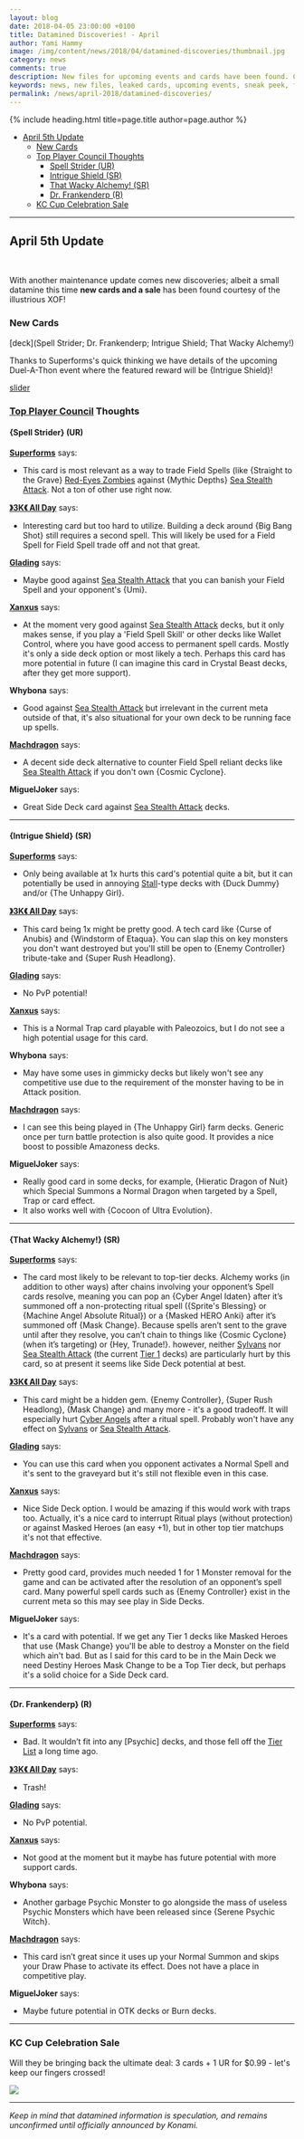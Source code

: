 ```yaml
---
layout: blog
date: 2018-04-05 23:00:00 +0100
title: Datamined Discoveries! - April
author: Yami Hammy
image: /img/content/news/2018/04/datamined-discoveries/thumbnail.jpg
category: news
comments: true
description: New files for upcoming events and cards have been found. Check here to get a sneak peek of what we can expect in future updates!
keywords: news, new files, leaked cards, upcoming events, sneak peek, future updates, datamine, leaks, duel-a-thon, tpc
permalink: /news/april-2018/datamined-discoveries/
---
```


{% include heading.html title=page.title author=page.author %}

- [April 5th Update](#50)
    - [New Cards](#51)
    - [Top Player Council Thoughts](#52)
        - [Spell Strider (UR)](#521)
        - [Intrigue Shield (SR)](#522)
        - [That Wacky Alchemy! (SR)](#523)
        - [Dr. Frankenderp (R)](#524)
    - [KC Cup Celebration Sale](#53)

---

<a name="50"></a>
## April 5th Update

<br>

With another maintenance update comes new discoveries; albeit a small datamine this time **new cards and a sale** has been found courtesy of the illustrious XOF! 

<a name="51"></a>
### New Cards

[deck](Spell Strider; Dr. Frankenderp; Intrigue Shield; That Wacky Alchemy!)

Thanks to Superforms's quick thinking we have details of the upcoming Duel-A-Thon event where the featured reward will be {Intrigue Shield}!

[slider](/img/content/news/2018/04/datamined-discoveries/slider-05-duel-a-thon.jpg)

<a name="52"></a>
### [Top Player Council](/top-player-council/) Thoughts

<a name="521"></a>
#### {Spell Strider} (UR)

**[Superforms](/authors/superforms/)** says:
- This card is most relevant as a way to trade Field Spells (like {Straight to the Grave} [Red-Eyes Zombies](/tier-list/deck-types/red-eyes-zombies/) against {Mythic Depths} [Sea Stealth Attack](/tier-list/deck-types/sea-stealth-attack/). Not a ton of other use right now.

**[》3K《 All Day](/authors/3KAllDay/)** says:
- Interesting card but too hard to utilize. Building a deck around {Big Bang Shot} still requires a second spell. This will likely be used for a Field Spell for Field Spell trade off and not that great.

**[Glading](/authors/Glading/)** says:
- Maybe good against [Sea Stealth Attack](/tier-list/deck-types/sea-stealth-attack/) that you can banish your Field Spell and your opponent's {Umi}.

**[Xanxus](/authors/Xanxus/)** says:
- At the moment very good against [Sea Stealth Attack](/tier-list/deck-types/sea-stealth-attack/) decks, but it only makes sense, if you play a 'Field Spell Skill' or other decks like Wallet Control, where you have good access to permanent spell cards. Mostly it's only a side deck option or most likely a tech. Perhaps this card has more potential in future (I can imagine this card in Crystal Beast decks, after they get more support).

**Whybona** says:
- Good against [Sea Stealth Attack](/tier-list/deck-types/sea-stealth-attack/) but irrelevant in the current meta outside of that, it's also situational for your own deck to be running face up spells.

**[Machdragon](/authors/Machdragon/)** says:
- A decent side deck alternative to counter Field Spell reliant decks like [Sea Stealth Attack](/tier-list/deck-types/sea-stealth-attack/) if you don't own {Cosmic Cyclone}.

**MiguelJoker** says:
- Great Side Deck card against [Sea Stealth Attack](/tier-list/deck-types/sea-stealth-attack/) decks.

---

<a name="522"></a>
#### {Intrigue Shield} (SR)

**[Superforms](/authors/superforms/)** says:
- Only being available at 1x hurts this card's potential quite a bit, but it can potentially be used in annoying [Stall](/tier-list/stall-decks/)-type decks with {Duck Dummy} and/or {The Unhappy Girl}. 

**[》3K《 All Day](/authors/3KAllDay/)** says:
- This card being 1x might be pretty good. A tech card like {Curse of Anubis} and {Windstorm of Etaqua}. You can slap this on key monsters you don't want destroyed but you'll still be open to {Enemy Controller} tribute-take and {Super Rush Headlong}.

**[Glading](/authors/Glading/)** says:
- No PvP potential!

**[Xanxus](/authors/Xanxus/)** says:
- This is a Normal Trap card playable with Paleozoics, but I do not see a high potential usage for this card.

**Whybona** says:
- May have some uses in gimmicky decks but likely won't see any competitive use due to the requirement of the monster having to be in Attack position.

**[Machdragon](/authors/Machdragon/)** says:
- I can see this being played in {The Unhappy Girl} farm decks. Generic once per turn battle protection is also quite good. It provides a nice boost to possible Amazoness decks.

**MiguelJoker** says:
- Really good card in some decks, for example, {Hieratic Dragon of Nuit} which Special Summons a Normal Dragon when targeted by a  Spell, Trap or card effect.
- It also works well with {Cocoon of Ultra Evolution}.

---

<a name="523"></a>
#### {That Wacky Alchemy!} (SR)

**[Superforms](/authors/superforms/)** says:
- The card most likely to be relevant to top-tier decks. Alchemy works (in addition to other ways) after chains involving your opponent’s Spell cards resolve, meaning you can pop an {Cyber Angel Idaten} after it’s summoned off a non-protecting ritual spell ({Sprite's Blessing} or {Machine Angel Absolute Ritual}) or a {Masked HERO Anki} after it’s summoned off {Mask Change}. Because spells aren’t sent to the grave until after they resolve, you can’t chain to things like {Cosmic Cyclone} (when it’s targeting) or {Hey, Trunade!}. however, neither [Sylvans](/guides/deck-types/sylvans-guide-intro-by-superforms/) nor [Sea Stealth Attack](/tier-list/deck-types/sea-stealth-attack/) (the current [Tier 1](/tier-list/) decks) are particularly hurt by this card, so at present it seems like Side Deck potential at best.

**[》3K《 All Day](/authors/3KAllDay/)** says:
- This card might be a hidden gem. {Enemy Controller}, {Super Rush Headlong}, {Mask Change} and many more - it's a good tradeoff. It will especially hurt [Cyber Angels](/guides/deck-types/the-cyber-angels-guide-by-negative1/) after a ritual spell. Probably won't have any effect on [Sylvans](/guides/deck-types/sylvans-guide-intro-by-superforms/) or [Sea Stealth Attack](/tier-list/deck-types/sea-stealth-attack/).

**[Glading](/authors/Glading/)** says:
- You can use this card when you opponent activates a Normal Spell and it's sent to the graveyard but it's still not flexible even in this case.

**[Xanxus](/authors/Xanxus/)** says: 
- Nice Side Deck option. I would be amazing if this would work with traps too. Actually, it's a nice card to interrupt Ritual plays (without protection) or against Masked Heroes (an easy +1), but in other top tier matchups it's not that effective.

**[Machdragon](/authors/Machdragon/)** says:
- Pretty good card, provides much needed 1 for 1 Monster removal for the game and can be activated after the resolution of an opponent’s spell card. Many powerful spell cards such as {Enemy Controller} exist in the current meta so this may see play in Side Decks.

**MiguelJoker** says:
- It's a card with potential. If we get any Tier 1 decks like Masked Heroes that use {Mask Change} you'll be able to destroy a Monster on the field which ain't bad. But as I said for this card to be in the Main Deck we need Destiny Heroes Mask Change to be a Top Tier deck, but perhaps it's a solid choice for a Side Deck card. 

---

<a name="524"></a>
#### {Dr. Frankenderp} (R)

**[Superforms](/authors/superforms/)** says:
- Bad. It wouldn’t fit into any [Psychic] decks, and those fell off the [Tier List](/tier-list/) a long time ago.

**[》3K《 All Day](/authors/3KAllDay/)** says:
- Trash!

**[Glading](/authors/Glading/)** says:
- No PvP potential.

**[Xanxus](/authors/Xanxus/)** says:
- Not good at the moment but it maybe has future potential with more support cards.

**Whybona** says:
- Another garbage Psychic Monster to go alongside the mass of useless Psychic Monsters which have been released since {Serene Psychic Witch}.

**[Machdragon](/authors/Machdragon/)** says:
- This card isn’t great since it uses up your Normal Summon and skips your Draw Phase to activate its effect. Does not have a place in competitive play.

**MiguelJoker** says:
- Maybe future potential in OTK decks or Burn decks.

---

<a name="53"></a>
### KC Cup Celebration Sale

Will they be bringing back the ultimate deal: 3 cards + 1 UR for $0.99 - let's keep our fingers crossed!

![](/img/content/news/2018/04/datamined-discoveries/sale-kc-cup.jpg)

---

*Keep in mind that datamined information is speculation, and remains unconfirmed until officially announced by Konami.*